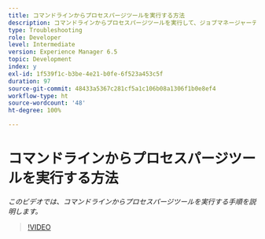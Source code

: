 ```yaml
---
title: コマンドラインからプロセスパージツールを実行する方法
description: コマンドラインからプロセスパージツールを実行して、ジョブマネージャーテーブルからレコードを削除する手順
type: Troubleshooting
role: Developer
level: Intermediate
version: Experience Manager 6.5
topic: Development
index: y
exl-id: 1f539f1c-b3be-4e21-b0fe-6f523a453c5f
duration: 97
source-git-commit: 48433a5367c281cf5a1c106b08a1306f1b0e8ef4
workflow-type: ht
source-wordcount: '48'
ht-degree: 100%

---
```


# コマンドラインからプロセスパージツールを実行する方法

*このビデオでは、コマンドラインからプロセスパージツールを実行する手順を説明します。*

>[!VIDEO](https://video.tv.adobe.com/v/3438368?quality=12&learn=on&captions=jpn)
